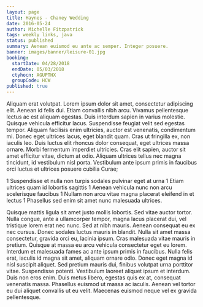 ```yaml
---
layout: page
title: Haynes - Chaney Wedding
date: 2016-05-24
author: Michelle Fitzpatrick
tags: weekly links, java
status: published
summary: Aenean euismod eu ante ac semper. Integer posuere.
banner: images/banner/leisure-01.jpg
booking:
  startDate: 04/28/2018
  endDate: 05/03/2018
  ctyhocn: AGUPTHX
  groupCode: HCW
published: true
---
```

Aliquam erat volutpat. Lorem ipsum dolor sit amet, consectetur adipiscing elit. Aenean id felis dui. Etiam convallis nibh arcu. Vivamus pellentesque lectus ac est aliquam egestas. Duis interdum sapien in varius molestie. Quisque vehicula efficitur lacus. Suspendisse feugiat velit sed egestas tempor. Aliquam facilisis enim ultricies, auctor est venenatis, condimentum mi. Donec eget ultrices lacus, eget blandit quam. Cras ut fringilla ex, non iaculis leo. Duis luctus elit rhoncus dolor consequat, eget ultrices massa ornare. Morbi fermentum imperdiet ultricies. Cras elit sapien, auctor sit amet efficitur vitae, dictum at odio. Aliquam ultrices tellus nec magna tincidunt, id vestibulum nisl porta. Vestibulum ante ipsum primis in faucibus orci luctus et ultrices posuere cubilia Curae;

1 Suspendisse et nulla non turpis sodales pulvinar eget at urna
1 Etiam ultrices quam id lobortis sagittis
1 Aenean vehicula nunc non arcu scelerisque faucibus
1 Nullam non arcu vitae magna placerat eleifend in et lectus
1 Phasellus sed enim sit amet nunc malesuada ultrices.

Quisque mattis ligula sit amet justo mollis lobortis. Sed vitae auctor tortor. Nulla congue, ante a ullamcorper tempor, magna lacus placerat dui, vel tristique lorem erat nec nunc. Sed at nibh mauris. Aenean consequat eu ex nec cursus. Donec sodales luctus mauris in blandit. Nulla sit amet massa consectetur, gravida orci eu, lacinia ipsum.
Cras malesuada vitae mauris in pretium. Quisque at massa eu arcu vehicula consectetur eget eu lorem. Interdum et malesuada fames ac ante ipsum primis in faucibus. Nulla felis erat, iaculis id magna sit amet, aliquam ornare odio. Donec eget magna id nisl suscipit aliquet. Sed pretium mauris dui, finibus volutpat urna porttitor vitae. Suspendisse potenti. Vestibulum laoreet aliquet ipsum et interdum. Duis non eros enim. Duis metus libero, egestas quis ex at, consequat venenatis massa. Phasellus euismod ut massa ac iaculis. Aenean vel tortor eu dui aliquet convallis ut eu velit. Maecenas euismod neque vel ex gravida pellentesque.
